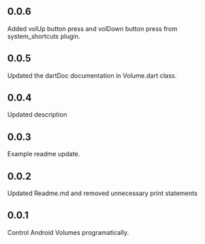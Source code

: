 ## 0.0.6

Added volUp button press and volDown button press from system_shortcuts plugin.


## 0.0.5

Updated the dartDoc documentation in Volume.dart class.

## 0.0.4

Updated description

## 0.0.3

Example readme update. 

## 0.0.2

Updated Readme.md and removed unnecessary print statements

## 0.0.1

Control Android Volumes programatically.

